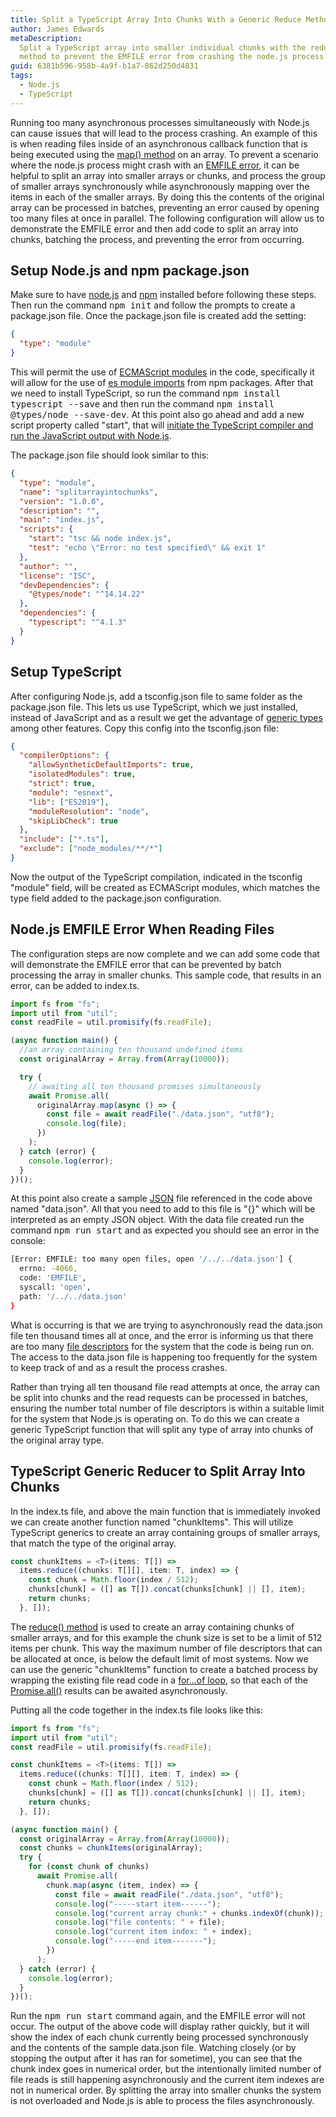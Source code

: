 ```yaml
---
title: Split a TypeScript Array Into Chunks With a Generic Reduce Method
author: James Edwards
metaDescription:
  Split a TypeScript array into smaller individual chunks with the reduce()
  method to prevent the EMFILE error from crashing the node.js process.
guid: 6381b596-958b-4a9f-b1a7-862d250d4831
tags:
  - Node.js
  - TypeScript
---
```


Running too many asynchronous processes simultaneously with Node.js can cause issues that will lead to the process crashing. An example of this is when reading files inside of an asynchronous callback function that is being executed using the [map() method](https://developer.mozilla.org/en-US/docs/Web/JavaScript/Reference/Global_Objects/Array/map) on an array. To prevent a scenario where the node.js process might crash with an [EMFILE error](https://nodejs.org/api/errors.html#errors_common_system_errors), it can be helpful to split an array into smaller arrays or chunks, and process the group of smaller arrays synchronously while asynchronously mapping over the items in each of the smaller arrays. By doing this the contents of the original array can be processed in batches, preventing an error caused by opening too many files at once in parallel. The following configuration will allow us to demonstrate the EMFILE error and then add code to split an array into chunks, batching the process, and preventing the error from occurring.

## Setup Node.js and npm package.json

Make sure to have [node.js](https://nodejs.org/en/) and [npm](https://docs.npmjs.com/downloading-and-installing-node-js-and-npm) installed before following these steps. Then run the command <kbd>npm init</kbd> and follow the prompts to create a package.json file. Once the package.json file is created add the setting:

```json
{
  "type": "module"
}
```

This will permit the use of [ECMAScript modules](https://nodejs.org/api/esm.html) in the code, specifically it will allow for the use of [es module imports](https://nodejs.org/api/esm.html#esm_import_specifiers) from npm packages. After that we need to install TypeScript, so run the command <kbd>npm install typescript --save</kbd> and then run the command <kbd>npm install @types/node --save-dev</kbd>. At this point also go ahead and add a new script property called "start", that will [initiate the TypeScript compiler and run the JavaScript output with Node.js](/npm-compile-typescript).

The package.json file should look similar to this:

```json
{
  "type": "module",
  "name": "splitarrayintochunks",
  "version": "1.0.0",
  "description": "",
  "main": "index.js",
  "scripts": {
    "start": "tsc && node index.js",
    "test": "echo \"Error: no test specified\" && exit 1"
  },
  "author": "",
  "license": "ISC",
  "devDependencies": {
    "@types/node": "^14.14.22"
  },
  "dependencies": {
    "typescript": "^4.1.3"
  }
}
```

## Setup TypeScript

After configuring Node.js, add a tsconfig.json file to same folder as the package.json file. This lets us use TypeScript, which we just installed, instead of JavaScript and as a result we get the advantage of [generic types](https://www.typescriptlang.org/docs/handbook/generics.html) among other features. Copy this config into the tsconfig.json file:

```json
{
  "compilerOptions": {
    "allowSyntheticDefaultImports": true,
    "isolatedModules": true,
    "strict": true,
    "module": "esnext",
    "lib": ["ES2019"],
    "moduleResolution": "node",
    "skipLibCheck": true
  },
  "include": ["*.ts"],
  "exclude": ["node_modules/**/*"]
}
```

Now the output of the TypeScript compilation, indicated in the tsconfig "module" field, will be created as ECMAScript modules, which matches the type field added to the package.json configuration.

## Node.js EMFILE Error When Reading Files

The configuration steps are now complete and we can add some code that will demonstrate the EMFILE error that can be prevented by batch processing the array in smaller chunks. This sample code, that results in an error, can be added to index.ts.

```typescript
import fs from "fs";
import util from "util";
const readFile = util.promisify(fs.readFile);

(async function main() {
  //an array containing ten thousand undefined items
  const originalArray = Array.from(Array(10000));

  try {
    // awaiting all ten thousand promises simultaneously
    await Promise.all(
      originalArray.map(async () => {
        const file = await readFile("./data.json", "utf8");
        console.log(file);
      })
    );
  } catch (error) {
    console.log(error);
  }
})();
```

At this point also create a sample [JSON](https://www.json.org/json-en.html) file referenced in the code above named "data.json". All that you need to add to this file is "{}" which will be interpreted as an empty JSON object. With the data file created run the command <kbd>npm run start</kbd> and as expected you should see an error in the console:

```bash
[Error: EMFILE: too many open files, open '/../../data.json'] {
  errno: -4066,
  code: 'EMFILE',
  syscall: 'open',
  path: '/../../data.json'
}
```

What is occurring is that we are trying to asynchronously read the data.json file ten thousand times all at once, and the error is informing us that there are too many [file descriptors](https://en.wikipedia.org/wiki/File_descriptor) for the system that the code is being run on. The access to the data.json file is happening too frequently for the system to keep track of and as a result the process crashes.

Rather than trying all ten thousand file read attempts at once, the array can be split into chunks and the read requests can be processed in batches, ensuring the number total number of file descriptors is within a suitable limit for the system that Node.js is operating on. To do this we can create a generic TypeScript function that will split any type of array into chunks of the original array type.

## TypeScript Generic Reducer to Split Array Into Chunks

In the index.ts file, and above the main function that is immediately invoked we can create another function named "chunkItems". This will utilize TypeScript generics to create an array containing groups of smaller arrays, that match the type of the original array.

```typescript
const chunkItems = <T>(items: T[]) =>
  items.reduce((chunks: T[][], item: T, index) => {
    const chunk = Math.floor(index / 512);
    chunks[chunk] = ([] as T[]).concat(chunks[chunk] || [], item);
    return chunks;
  }, []);
```

The [reduce() method](https://developer.mozilla.org/en-US/docs/Web/JavaScript/Reference/Global_Objects/Array/reduce) is used to create an array containing chunks of smaller arrays, and for this example the chunk size is set to be a limit of 512 items per chunk. This way the maximum number of file descriptors that can be allocated at once, is below the default limit of most systems. Now we can use the generic "chunkItems" function to create a batched process by wrapping the existing file read code in a [for...of loop](https://developer.mozilla.org/en-US/docs/Web/JavaScript/Reference/Statements/for...of), so that each of the [Promise.all()](https://developer.mozilla.org/en-US/docs/Web/JavaScript/Reference/Global_Objects/Promise/all) results can be awaited asynchronously.

Putting all the code together in the index.ts file looks like this:

```typescript
import fs from "fs";
import util from "util";
const readFile = util.promisify(fs.readFile);

const chunkItems = <T>(items: T[]) =>
  items.reduce((chunks: T[][], item: T, index) => {
    const chunk = Math.floor(index / 512);
    chunks[chunk] = ([] as T[]).concat(chunks[chunk] || [], item);
    return chunks;
  }, []);

(async function main() {
  const originalArray = Array.from(Array(10000));
  const chunks = chunkItems(originalArray);
  try {
    for (const chunk of chunks)
      await Promise.all(
        chunk.map(async (item, index) => {
          const file = await readFile("./data.json", "utf8");
          console.log("-----start item------");
          console.log("current array chunk:" + chunks.indexOf(chunk));
          console.log("file contents: " + file);
          console.log("current item index: " + index);
          console.log("-----end item-------");
        })
      );
  } catch (error) {
    console.log(error);
  }
})();
```

Run the <kbd>npm run start</kbd> command again, and the EMFILE error will not occur. The output of the above code will display rather quickly, but it will show the index of each chunk currently being processed synchronously and the contents of the sample data.json file. Watching closely (or by stopping the output after it has ran for sometime), you can see that the chunk index goes in numerical order, but the intentionally limited number of file reads is still happening asynchronously and the current item indexes are not in numerical order. By splitting the array into smaller chunks the system is not overloaded and Node.js is able to process the files asynchronously.
